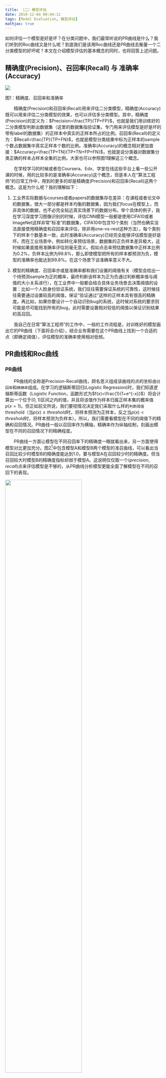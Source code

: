 ```yaml
---
title: （二）模型评估
date: 2019-12-04 00:44:11
tags: [Model Evaluation, 模型评估]
mathjax: true
---
```


如何评估一个模型是好是坏？在分类问题中，我们最常听说的PR曲线是什么？我们听到的Roc曲线又是什么呢？到底我们是该用Roc曲线还是PR曲线去衡量一个二分类模型的好坏呢？本文在介绍模型评估的基本概念的同时，也将回答上述问题。

<!-- more -->

## 精确度(Precision)、召回率(Recall) 与 准确率(Accuracy)

![](/images/pr/pr1.png)
<div class="image-caption" style="margin: 6 auto;">
  <span class="image-caption" style="margin: 4 auto ">图1：精确度、召回率和准确率</span>
</div>

&#8194;&#8194;&#8194;&#8194;精确度(Precision)和召回率(Recall)用来评估二分类模型，精确度(Accuracy)既可以用来评估二分类模型的效果，也可以评估多分类模型。其中，精确度(Precision)的定义为：$Precision=\frac{TP}{TP+FP}$，也就是我们用训练好的二分类模型判断出数据集（这里的数据集指验证集，专门用来评估模型是好是坏的带有label的数据集）的正样本中真实的正样本所占的比例。召回率(Recall)的定义为：$Recall=\frac{TP}{TP+FN}$，也就是模型分类结果中标为正样本的sample个数占数据集中真实正样本个数的比例。准确率(Accuracy)的概念相对更加直接：$Accuracy=\frac{TP+TN}{TP+TN+FP+FN}$，也就是说分类器对数据集分类正确的样本占样本全集的比例。大家也可以参照图1理解这三个概念。

&#8194;&#8194;&#8194;&#8194;在学校学习的时候或者在Coursera、Edx、学堂在线这些平台上看一些公开课的时候，用的比较多的是准确率(Accuracy)这个概念，但是本人在“算法工程师”的日常工作中，用到的更多的却是精确度(Precision)和召回率(Recall)这两个概念。这是为什么呢？我的理解如下：

1. 工业界实际数据与courses或者papers的数据集存在差异：在课程或者论文中的数据集，很大一部分都是样本均衡的数据集，因为我们focus在模型上，而非具体的数据，也不必完全贴近真实场景下的数据分布。举个具体的例子，我在学习深度学习图像识别的时候，评估CNN模型一般都是使用CIFA10或者ImageNet这样非常“标准”的数据集，CIFA10中包含10个类别（当然也确实没法直接使用精确度和召回率来评估，除非用one-vs-rest这种方法），每个类别下的样本个数基本一致，此时准确率(Accuracy)已经完全能够评估模型是好是坏。而在工业场景中，例如转化率预估场景，数据集的正负样本差异极大，这时候如果直接用准确率评估则毫无意义。假如点击率预估数据集中正样本比例为$0.2\%$，负样本比例为$99.8\%$，那么即使模型把所有的样本都预测为负，模型的准确率也能达到$99.8\%$。在这个场景下谈准确率意义不大。

2. 模型的精确度、召回率亦或是准确率都和我们设置的阈值有关（模型会给出一个待预测sample为正的概率，最终判断该样本为正为负通过判断概率值与阈值的大小关系进行），在工业界中一般都会结合具体业务场景去决策阈值的设置：比如一个人脸身份验证系统，我们往往需要保证系统的可靠性，这时候往往需要通过设置较高的阈值，保证“验证通过”这样的正样本具有很高的精确度。再比如，如果你要设计一个自动识别bug的系统，这时候对系统的要求则可能是尽可能找到所有的bug，此时需要设置相对较低的阈值以保证识别结果的高召回。

&#8194;&#8194;&#8194;&#8194;我自己在日常“算法工程师”的工作中，一般的工作流程是，对训练好的模型画出它的PR曲线（下面将会介绍），结合业务需要在这个PR曲线上找到一个合适的点（即确定阈值），评估模型的准确率使用相对低频。

## PR曲线和Roc曲线

### PR曲线

&#8194;&#8194;&#8194;&#8194;PR曲线的全称是Precision-Recall曲线，顾名思义组成该曲线的点的坐标由`召回率`和`精确率`组成。在学习的逻辑斯蒂回归(Logistic Regression)时，我们知道逻辑斯蒂函数（Logistic Function，函数形式为$f(x)=\frac{1}{1+e^{-x}}$）将会计算出一个位于$(0,1)$区间之内的值，并且将该值作为样本归属正样本集的概率值$p(x=1)$。但正如前文所说，我们要视情况决定我们采取什么样的`判断阈值`threshold（当$p(x)\geq threshold$时，将样本预测为正样本，反之当$p(x)<threshold$时，将样本预测为负样本）。所以，我们需要看模型在不同的阈值下的精确和召回情况。PR曲线一般以召回率作为横轴，精确率作为纵轴绘制，刻画出模型在不同的召回情况下的精确程度。

&#8194;&#8194;&#8194;&#8194;PR曲线一方面让模型在不同召回率下的精确度一眼就看出来，另一方面使得模型对比更加充分。图2[^1]中包含模型A和模型B两个模型的准召曲线，可以看出当召回比较少时模型B的精确度能达到1.0，要与模型A在召回较少时的精确度。但当召回较大时模型B的精确度指标却弱于模型A。这说明仅仅取一个$(precision, recall)$点来评估模型是不够的，从PR曲线分析模型更能全面了解模型在不同的召回下的表现。

<img src="/images/pr/pr2.png" width="70%" height="70%" border="0" style="margin: 0 auto;"/>
<div class="image-caption" style="margin: 6 auto;">
  <span class="image-caption" style="margin: 4 auto ">图2：两个模型的准召曲线</span>
</div>

[^1]: 图片来自参考文献[1]中章节2 “模型评估”。

### ROC曲线

&#8194;&#8194;&#8194;&#8194;ROC曲线的全称是`受试者工作特征曲线`(Receiver Operating Characteristic Curve)，它的横轴是`假阳性率`(False Positive Ratio, FPR)，纵轴为`真阳性率`(True Positive Ratio, TPR)。所谓假阳性率是指被分类器预测为正样本但实际上是负样本的个数占总体负样本个数的比例，而真阳性率则表示被分类器预测为正样本且实际是正样本的个数占总体正样本个数的比例。为了便于理解，大家可以借助图1来理解，`真阳性率`为$\frac{TP}{TP+FN}$，实际上就是我们PR曲线的召回率，`假阳性率`为$\frac{FP}{FP+TN}$。绘制ROC曲线和绘制PR曲线一样，通过给模型设定不同的阈值，得到不同的$(FPR,TPR)$的坐标点，进而绘制出ROC曲线。图3[^2]即为根据该方法绘制而成的ROC曲线。

<img src="/images/pr/pr3.png" width="70%" height="70%" border="0" style="margin: 0 auto;"/>
<div class="image-caption" style="margin: 6 auto;">
  <span class="image-caption" style="margin: 4 auto ">图3：模型的ROC曲线</span>
</div>

[^2]: 图片来自参考文献[1]中章节2 “模型评估”。

### 什么时候用PR曲线，什么时候用ROC曲线？

&#8194;&#8194;&#8194;&#8194;为了回答这个问题，大家需要知道ROC曲线的一个重要的性质：当验证集的正负样本比例发生变化时，ROC曲线的形状能够基本保持不变。PR曲线在这样的情况下曲线变化比较剧烈。图4[^3]中，在验证集的正负样本比发生剧烈变化时，模型A和模型B的ROC曲线基本保持一致，但PR曲线变化则非常明显：

<img src="/images/pr/pr4.png" width="100%" height="100%" border="0" style="margin: 0 auto;"/>
<div class="image-caption" style="margin: 6 auto;">
  <span class="image-caption" style="margin: 4 auto ">图4：不同样本比下的ROC曲线和PR曲线</span>
</div>

&#8194;&#8194;&#8194;&#8194;笔者在日常工作中训练的模型在评估时也印证了这一点，图5中第一排两张图片表示模型在两个不同正负样本比的验证集下的PR曲线：虽然曲线的形状近似，但是观察坐标轴的刻度可以看出两条曲线的差异较为明显；而图5第二排的两张图片表示模型在这两个验证集下的ROC曲线：曲线无论从形状还是点的取值来说，基本上保持一致。

{% grouppicture 4-3 %}
  ![](/images/pr/pr5.png)
  ![](/images/pr/pr6.png)
  ![](/images/pr/pr7.png)
  ![](/images/pr/pr8.png)
{% endgrouppicture %}
<div class="image-caption" style="margin: 6 auto;">
  <span class="image-caption" style="margin: 4 auto ">图5：不同验证集上的ROC曲线和PR曲线</span>
</div>

因此，我们可以得到这样的结论：
> 当我们需要评估模型在不同验证集上的效果，尤其是样本比差异较大的验证集上，选择ROC能够得到更加稳定的效果
> 当我们需要仔细地观察模型在某个特定验证集上的效果，选择PR曲线更加合适，因为PR曲线相对更加直观

&#8194;&#8194;&#8194;&#8194;这里顺便提一句，我们称ROC曲线下的面积值为`AUC`，也即对ROC曲线在$(0,1)$上求积分得到的结果。AUC是一个量化衡量ROC曲线好坏的标准，它的取值在区间$(0.5,1)$。AUC值越大，模型的效果越好。


[^3]: 图片来自参考文献[1]中章节2 “模型评估”。

## 参考文献

[1]: 诸葛越, 葫芦娃. 百面机器学习——算法工程师带你去面试[J]. 2018.
